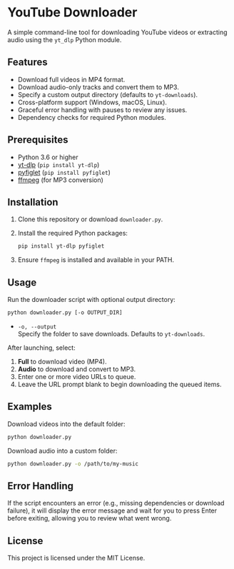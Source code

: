 # YouTube Downloader

A simple command-line tool for downloading YouTube videos or extracting audio using the `yt_dlp` Python module.

## Features

- Download full videos in MP4 format.
- Download audio-only tracks and convert them to MP3.
- Specify a custom output directory (defaults to `yt-downloads`).
- Cross-platform support (Windows, macOS, Linux).
- Graceful error handling with pauses to review any issues.
- Dependency checks for required Python modules.

## Prerequisites

- Python 3.6 or higher
- [yt-dlp](https://github.com/yt-dlp/yt-dlp) (`pip install yt-dlp`)
- [pyfiglet](https://github.com/pwaller/pyfiglet) (`pip install pyfiglet`)
- [ffmpeg](https://ffmpeg.org/) (for MP3 conversion)

## Installation

1. Clone this repository or download `downloader.py`.
2. Install the required Python packages:

   ```bash
   pip install yt-dlp pyfiglet
   ```

3. Ensure `ffmpeg` is installed and available in your PATH.

## Usage

Run the downloader script with optional output directory:

```bash
python downloader.py [-o OUTPUT_DIR]
```

- `-o, --output`  
  Specify the folder to save downloads. Defaults to `yt-downloads`.

After launching, select:

1. **Full** to download video (MP4).  
2. **Audio** to download and convert to MP3.  
3. Enter one or more video URLs to queue.  
4. Leave the URL prompt blank to begin downloading the queued items.

## Examples

Download videos into the default folder:

```bash
python downloader.py
```

Download audio into a custom folder:

```bash
python downloader.py -o /path/to/my-music
```

## Error Handling

If the script encounters an error (e.g., missing dependencies or download failure), it will display the error message and wait for you to press Enter before exiting, allowing you to review what went wrong.

## License

This project is licensed under the MIT License.
